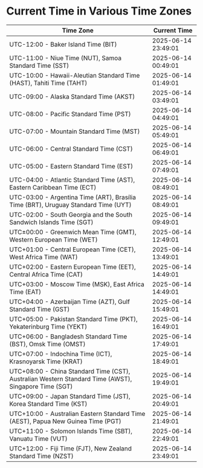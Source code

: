 # Current Time in Various Time Zones

| Time Zone | Current Time |
|-----------|--------------|
| UTC-12:00 - Baker Island Time (BIT) | 2025-06-14 23:49:01 |
| UTC-11:00 - Niue Time (NUT), Samoa Standard Time (SST) | 2025-06-14 00:49:01 |
| UTC-10:00 - Hawaii-Aleutian Standard Time (HAST), Tahiti Time (TAHT) | 2025-06-14 01:49:01 |
| UTC-09:00 - Alaska Standard Time (AKST) | 2025-06-14 03:49:01 |
| UTC-08:00 - Pacific Standard Time (PST) | 2025-06-14 04:49:01 |
| UTC-07:00 - Mountain Standard Time (MST) | 2025-06-14 05:49:01 |
| UTC-06:00 - Central Standard Time (CST) | 2025-06-14 06:49:01 |
| UTC-05:00 - Eastern Standard Time (EST) | 2025-06-14 07:49:01 |
| UTC-04:00 - Atlantic Standard Time (AST), Eastern Caribbean Time (ECT) | 2025-06-14 08:49:01 |
| UTC-03:00 - Argentina Time (ART), Brasília Time (BRT), Uruguay Standard Time (UYT) | 2025-06-14 08:49:01 |
| UTC-02:00 - South Georgia and the South Sandwich Islands Time (SGT) | 2025-06-14 09:49:01 |
| UTC±00:00 - Greenwich Mean Time (GMT), Western European Time (WET) | 2025-06-14 12:49:01 |
| UTC+01:00 - Central European Time (CET), West Africa Time (WAT) | 2025-06-14 13:49:01 |
| UTC+02:00 - Eastern European Time (EET), Central Africa Time (CAT) | 2025-06-14 14:49:01 |
| UTC+03:00 - Moscow Time (MSK), East Africa Time (EAT) | 2025-06-14 14:49:01 |
| UTC+04:00 - Azerbaijan Time (AZT), Gulf Standard Time (GST) | 2025-06-14 15:49:01 |
| UTC+05:00 - Pakistan Standard Time (PKT), Yekaterinburg Time (YEKT) | 2025-06-14 16:49:01 |
| UTC+06:00 - Bangladesh Standard Time (BST), Omsk Time (OMST) | 2025-06-14 17:49:01 |
| UTC+07:00 - Indochina Time (ICT), Krasnoyarsk Time (KRAT) | 2025-06-14 18:49:01 |
| UTC+08:00 - China Standard Time (CST), Australian Western Standard Time (AWST), Singapore Time (SGT) | 2025-06-14 19:49:01 |
| UTC+09:00 - Japan Standard Time (JST), Korea Standard Time (KST) | 2025-06-14 20:49:01 |
| UTC+10:00 - Australian Eastern Standard Time (AEST), Papua New Guinea Time (PGT) | 2025-06-14 21:49:01 |
| UTC+11:00 - Solomon Islands Time (SBT), Vanuatu Time (VUT) | 2025-06-14 22:49:01 |
| UTC+12:00 - Fiji Time (FJT), New Zealand Standard Time (NZST) | 2025-06-14 23:49:01 |
